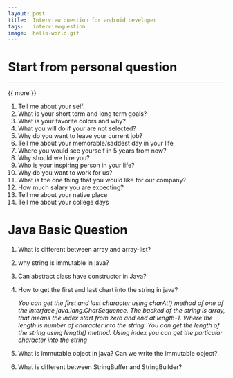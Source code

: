 ```yaml
---
layout: post
title:  Interview question for android developer
tags:   interviewquestion
image:  hello-world.gif
---
```


# Start from personal question
----------
{{ more }}

1. Tell me about your self.
2. What is your short term and long term goals?
3. What is your favorite colors and why?
4. What you will do if your are not selected?
5. Why do you want to leave your current job?
6. Tell me about your memorable/saddest day in your life
7. Where you would see yourself in 5 years from now?
8. Why should we hire you?
9. Who is your inspiring person in your life?
10. Why do you want to work for us?
11. What is the one thing that you would like for our company?
12. How much salary you are expecting?
13. Tell me about your native place
14. Tell me about your college days

# Java Basic Question
1. What is different between array and array-list?
2. why string is immutable in java?
3. Can abstract class have constructor in Java?
4. How to get the first and last chart into the string in java?

	*You can get the first and last character using charAt() method of one of the interface java.lang.CharSequence. The backed of the string is array, that means the index start from zero and end at length-1. Where the length is number of character into the string. You can get the length of the string using length() method. Using index you can get the particular character into the string*

5. What is immutable object in java? Can we write the immutable object?
6. What is different between StringBuffer and StringBuilder?